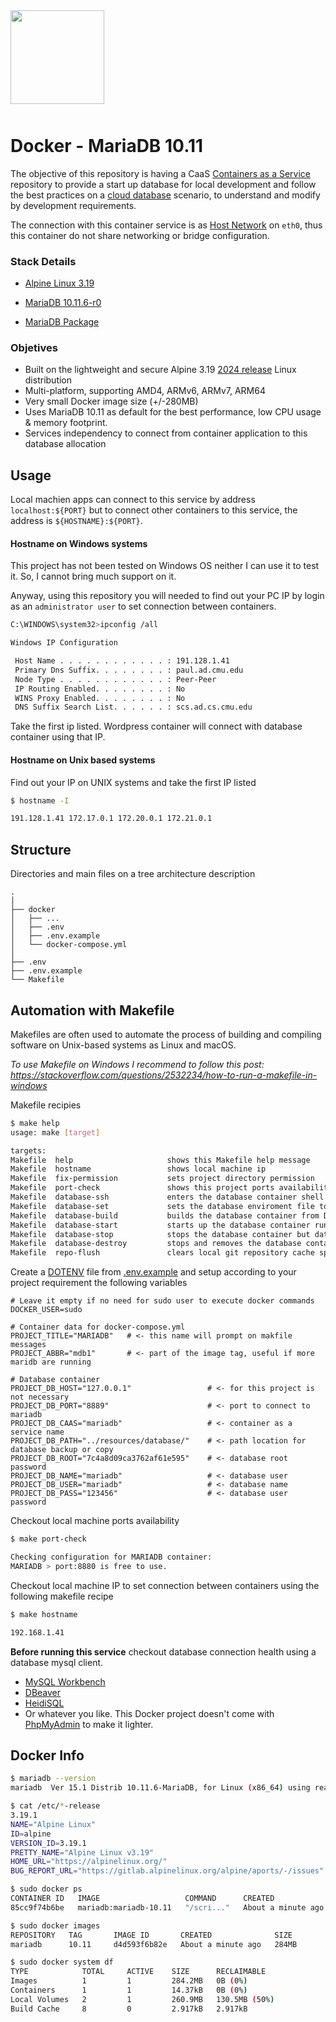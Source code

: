 <div style="width:100%;float:left;clear:both;margin-bottom:50px;">
    <a href="https://github.com/pabloripoll?tab=repositories">
        <img style="width:150px;float:left;" src="https://pabloripoll.com/files/logo-light-100x300.png"/>
    </a>
</div>

# Docker - MariaDB 10.11

The objective of this repository is having a CaaS [Containers as a Service](https://www.ibm.com/topics/containers-as-a-service) repository to provide a start up database for local development and follow the best practices on a [cloud database](https://cloud.google.com/learn/what-is-a-cloud-database) scenario, to understand and modify by development requirements.

The connection with this container service is as [Host Network](https://docs.docker.com/network/drivers/host/) on `eth0`, thus this container do not share networking or bridge configuration.

### Stack Details

- [Alpine Linux 3.19](https://www.alpinelinux.org/)

- [MariaDB 10.11.6-r0](https://mariadb.com/kb/en/changes-improvements-in-mariadb-1011/)

- [MariaDB Package](https://alpine.pkgs.org/3.19/alpine-main-x86_64/mariadb-10.11.6-r0.apk.html)

### Objetives

* Built on the lightweight and secure Alpine 3.19 [2024 release](https://www.alpinelinux.org/posts/Alpine-3.19.1-released.html) Linux distribution
* Multi-platform, supporting AMD4, ARMv6, ARMv7, ARM64
* Very small Docker image size (+/-280MB)
* Uses MariaDB 10.11 as default for the best performance, low CPU usage & memory footprint.
* Services independency to connect from container application to this database allocation

## Usage
Local machien apps can connect to this service by address `localhost:${PORT}` but to connect other containers to this service, the address is `${HOSTNAME}:${PORT}`.

#### Hostname on Windows systems

This project has not been tested on Windows OS neither I can use it to test it. So, I cannot bring much support on it.

Anyway, using this repository you will needed to find out your PC IP by login as an `administrator user` to set connection between containers.

```bash
C:\WINDOWS\system32>ipconfig /all

Windows IP Configuration

 Host Name . . . . . . . . . . . . : 191.128.1.41
 Primary Dns Suffix. . . . . . . . : paul.ad.cmu.edu
 Node Type . . . . . . . . . . . . : Peer-Peer
 IP Routing Enabled. . . . . . . . : No
 WINS Proxy Enabled. . . . . . . . : No
 DNS Suffix Search List. . . . . . : scs.ad.cs.cmu.edu
```

Take the first ip listed. Wordpress container will connect with database container using that IP.

#### Hostname on Unix based systems

Find out your IP on UNIX systems and take the first IP listed
```bash
$ hostname -I

191.128.1.41 172.17.0.1 172.20.0.1 172.21.0.1
```

## Structure

Directories and main files on a tree architecture description
```
.
│
├── docker
│   ├── ...
│   ├── .env
│   ├── .env.example
│   └── docker-compose.yml
│
├── .env
├── .env.example
└── Makefile
```

## Automation with Makefile

Makefiles are often used to automate the process of building and compiling software on Unix-based systems as Linux and macOS.

*To use Makefile on Windows I recommend to follow this post: \
https://stackoverflow.com/questions/2532234/how-to-run-a-makefile-in-windows*

Makefile recipies
```bash
$ make help
usage: make [target]

targets:
Makefile  help                     shows this Makefile help message
Makefile  hostname                 shows local machine ip
Makefile  fix-permission           sets project directory permission
Makefile  port-check               shows this project ports availability on local machine
Makefile  database-ssh             enters the database container shell
Makefile  database-set             sets the database enviroment file to build the container
Makefile  database-build           builds the database container from Docker image
Makefile  database-start           starts up the database container running
Makefile  database-stop            stops the database container but data will not be destroyed
Makefile  database-destroy         stops and removes the database container from Docker network destroying its data
Makefile  repo-flush               clears local git repository cache specially to update .gitignore
```

Create a [DOTENV](.env) file from [.env.example](.env.example) and setup according to your project requirement the following variables
```
# Leave it empty if no need for sudo user to execute docker commands
DOCKER_USER=sudo

# Container data for docker-compose.yml
PROJECT_TITLE="MARIADB"   # <- this name will prompt on makfile messages
PROJECT_ABBR="mdb1"       # <- part of the image tag, useful if more maridb are running

# Database container
PROJECT_DB_HOST="127.0.0.1"                 # <- for this project is not necessary
PROJECT_DB_PORT="8889"                      # <- port to connect to mariadb
PROJECT_DB_CAAS="mariadb"                   # <- container as a service name
PROJECT_DB_PATH="../resources/database/"    # <- path location for database backup or copy
PROJECT_DB_ROOT="7c4a8d09ca3762af61e595"    # <- database root password
PROJECT_DB_NAME="mariadb"                   # <- database user
PROJECT_DB_USER="mariadb"                   # <- database name
PROJECT_DB_PASS="123456"                    # <- database user password
```

Checkout local machine ports availability
```bash
$ make port-check

Checking configuration for MARIADB container:
MARIADB > port:8880 is free to use.
```

Checkout local machine IP to set connection between containers using the following makefile recipe
```bash
$ make hostname

192.168.1.41
```

**Before running this service** checkout database connection health using a database mysql client.

- [MySQL Workbench](https://www.mysql.com/products/workbench/)
- [DBeaver](https://dbeaver.io/)
- [HeidiSQL](https://www.heidisql.com/)
- Or whatever you like. This Docker project doesn't come with [PhpMyAdmin](https://www.phpmyadmin.net/) to make it lighter.


## Docker Info

```bash
$ mariadb --version
mariadb  Ver 15.1 Distrib 10.11.6-MariaDB, for Linux (x86_64) using readline 5.1

$ cat /etc/*-release
3.19.1
NAME="Alpine Linux"
ID=alpine
VERSION_ID=3.19.1
PRETTY_NAME="Alpine Linux v3.19"
HOME_URL="https://alpinelinux.org/"
BUG_REPORT_URL="https://gitlab.alpinelinux.org/alpine/aports/-/issues"
```

```bash
$ sudo docker ps
CONTAINER ID   IMAGE                   COMMAND      CREATED              STATUS           PORTS                     NAMES
85cc9f74b6be   mariadb:mariadb-10.11   "/scri..."   About a minute ago   Up About a ...   0.0.0.0:8899->3306/t...   mariadb

$ sudo docker images
REPOSITORY   TAG       IMAGE ID       CREATED              SIZE
mariadb      10.11     d4d593f6b82e   About a minute ago   284MB

$ sudo docker system df
TYPE            TOTAL     ACTIVE    SIZE      RECLAIMABLE
Images          1         1         284.2MB   0B (0%)
Containers      1         1         14.37kB   0B (0%)
Local Volumes   2         1         260.9MB   130.5MB (50%)
Build Cache     8         0         2.917kB   2.917kB
```
